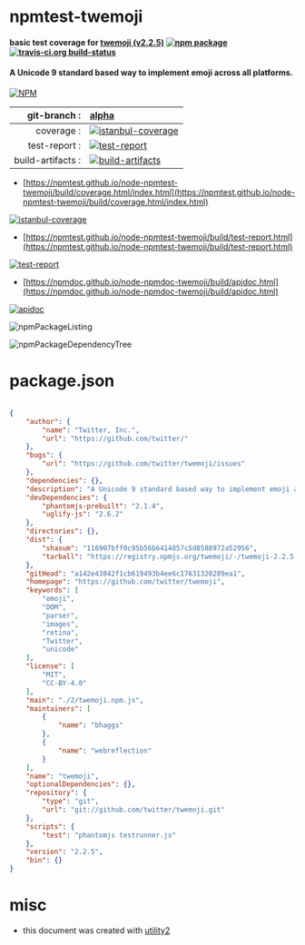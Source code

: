 # npmtest-twemoji

#### basic test coverage for  [twemoji (v2.2.5)](https://github.com/twitter/twemoji)  [![npm package](https://img.shields.io/npm/v/npmtest-twemoji.svg?style=flat-square)](https://www.npmjs.org/package/npmtest-twemoji) [![travis-ci.org build-status](https://api.travis-ci.org/npmtest/node-npmtest-twemoji.svg)](https://travis-ci.org/npmtest/node-npmtest-twemoji)

#### A Unicode 9 standard based way to implement emoji across all platforms.

[![NPM](https://nodei.co/npm/twemoji.png?downloads=true&downloadRank=true&stars=true)](https://www.npmjs.com/package/twemoji)

| git-branch : | [alpha](https://github.com/npmtest/node-npmtest-twemoji/tree/alpha)|
|--:|:--|
| coverage : | [![istanbul-coverage](https://npmtest.github.io/node-npmtest-twemoji/build/coverage.badge.svg)](https://npmtest.github.io/node-npmtest-twemoji/build/coverage.html/index.html)|
| test-report : | [![test-report](https://npmtest.github.io/node-npmtest-twemoji/build/test-report.badge.svg)](https://npmtest.github.io/node-npmtest-twemoji/build/test-report.html)|
| build-artifacts : | [![build-artifacts](https://npmtest.github.io/node-npmtest-twemoji/glyphicons_144_folder_open.png)](https://github.com/npmtest/node-npmtest-twemoji/tree/gh-pages/build)|

- [https://npmtest.github.io/node-npmtest-twemoji/build/coverage.html/index.html](https://npmtest.github.io/node-npmtest-twemoji/build/coverage.html/index.html)

[![istanbul-coverage](https://npmtest.github.io/node-npmtest-twemoji/build/screenCapture.buildCi.browser.%252Ftmp%252Fbuild%252Fcoverage.lib.html.png)](https://npmtest.github.io/node-npmtest-twemoji/build/coverage.html/index.html)

- [https://npmtest.github.io/node-npmtest-twemoji/build/test-report.html](https://npmtest.github.io/node-npmtest-twemoji/build/test-report.html)

[![test-report](https://npmtest.github.io/node-npmtest-twemoji/build/screenCapture.buildCi.browser.%252Ftmp%252Fbuild%252Ftest-report.html.png)](https://npmtest.github.io/node-npmtest-twemoji/build/test-report.html)

- [https://npmdoc.github.io/node-npmdoc-twemoji/build/apidoc.html](https://npmdoc.github.io/node-npmdoc-twemoji/build/apidoc.html)

[![apidoc](https://npmdoc.github.io/node-npmdoc-twemoji/build/screenCapture.buildCi.browser.%252Ftmp%252Fbuild%252Fapidoc.html.png)](https://npmdoc.github.io/node-npmdoc-twemoji/build/apidoc.html)

![npmPackageListing](https://npmtest.github.io/node-npmtest-twemoji/build/screenCapture.npmPackageListing.svg)

![npmPackageDependencyTree](https://npmtest.github.io/node-npmtest-twemoji/build/screenCapture.npmPackageDependencyTree.svg)



# package.json

```json

{
    "author": {
        "name": "Twitter, Inc.",
        "url": "https://github.com/twitter/"
    },
    "bugs": {
        "url": "https://github.com/twitter/twemoji/issues"
    },
    "dependencies": {},
    "description": "A Unicode 9 standard based way to implement emoji across all platforms.",
    "devDependencies": {
        "phantomjs-prebuilt": "2.1.4",
        "uglify-js": "2.6.2"
    },
    "directories": {},
    "dist": {
        "shasum": "116907bff0c95b56b6414857c5d8588972a52956",
        "tarball": "https://registry.npmjs.org/twemoji/-/twemoji-2.2.5.tgz"
    },
    "gitHead": "a142e43842f1cb619493b4ee6c17631320289ea1",
    "homepage": "https://github.com/twitter/twemoji",
    "keywords": [
        "emoji",
        "DOM",
        "parser",
        "images",
        "retina",
        "Twitter",
        "unicode"
    ],
    "license": [
        "MIT",
        "CC-BY-4.0"
    ],
    "main": "./2/twemoji.npm.js",
    "maintainers": [
        {
            "name": "bhaggs"
        },
        {
            "name": "webreflection"
        }
    ],
    "name": "twemoji",
    "optionalDependencies": {},
    "repository": {
        "type": "git",
        "url": "git://github.com/twitter/twemoji.git"
    },
    "scripts": {
        "test": "phantomjs testrunner.js"
    },
    "version": "2.2.5",
    "bin": {}
}
```



# misc
- this document was created with [utility2](https://github.com/kaizhu256/node-utility2)
